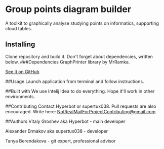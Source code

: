 # Group points diagram builder
A toolkit to graphically analyse studying points on informatics, supporting cloud tables.
## Installing
Clone repository and build it. Don't forget about dependencies, written below.
###Dependencies
GraphPrinter library by MrRamka.

[See it on GitHub](https://github.com/MrRamka/J804_GraphPrinter)

##Usage
Launch application from terminal and follow instructions.

##Built with
We use Intelij Idea to do everything. Hope it'll work in other environments.

##Contributing
Contact Hyperbot or supertux038. Pull requests are also encouraged.
Write here: NotRealMailForProjectContributing@gmail.com

##Authors
Vitaly Groshev aka Hyperbot - main developer

Alexander Ermakov aka supertux038 - developer

Tanya Berendakova - git expert, professional advisor
